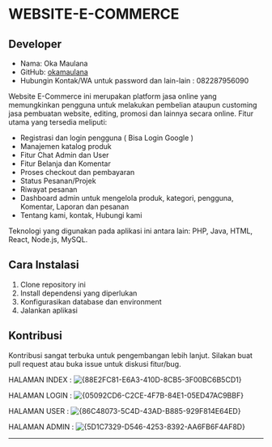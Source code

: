# WEBSITE-E-COMMERCE

## Developer

- Nama: Oka Maulana
- GitHub: [okamaulana](https://github.com/okamaulana)
- Hubungin Kontak/WA untuk password dan lain-lain : 082287956090

Website E-Commerce ini merupakan platform jasa online yang memungkinkan pengguna untuk melakukan pembelian ataupun customing jasa pembuatan website, editing, promosi dan lainnya secara online. Fitur utama yang tersedia meliputi:

- Registrasi dan login pengguna ( Bisa Login Google )
- Manajemen katalog produk
- Fitur Chat Admin dan User
- Fitur Belanja dan Komentar
- Proses checkout dan pembayaran
- Status Pesanan/Projek
- Riwayat pesanan
- Dashboard admin untuk mengelola produk, kategori, pengguna, Komentar, 
  Laporan dan pesanan
- Tentang kami, kontak, Hubungi kami

Teknologi yang digunakan pada aplikasi ini antara lain: PHP, Java, HTML, React, Node.js, MySQL.

## Cara Instalasi

1. Clone repository ini
2. Install dependensi yang diperlukan
3. Konfigurasikan database dan environment
4. Jalankan aplikasi

## Kontribusi

Kontribusi sangat terbuka untuk pengembangan lebih lanjut. Silakan buat pull request atau buka issue untuk diskusi fitur/bug.

HALAMAN INDEX :
![{88E2FC81-E6A3-410D-8CB5-3F00BC6B5CD1}](https://github.com/user-attachments/assets/e472da65-32d2-4456-834f-85f5ac780af7)

HALAMAN LOGIN :
![{05092CD6-C2CE-4F7B-84E1-05ED47AC9BBF}](https://github.com/user-attachments/assets/9d09f29e-b62c-4409-9225-e234f5885644)

HALAMAN USER :
![{86C48073-5C4D-43AD-B885-929F814E64ED}](https://github.com/user-attachments/assets/baf6cbc3-f55f-4c1b-92a5-b85733a94cb0)

HALAMAN ADMIN :
![{5D1C7329-D546-4253-8392-AA6FB6F4AF8D}](https://github.com/user-attachments/assets/c121780d-7ed0-4e6b-a4a9-73b2c1b1e3e8)


---
